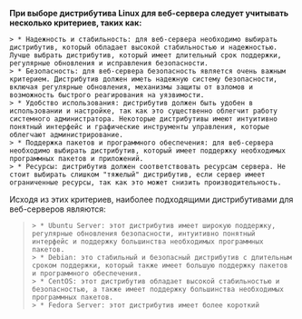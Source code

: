 
**При выборе дистрибутива Linux для веб-сервера следует учитывать несколько критериев, таких как:**

    > * Надежность и стабильность: для веб-сервера необходимо выбирать дистрибутив, который обладает высокой стабильностью и надежностью. Лучше выбрать дистрибутив, который имеет длительный срок поддержки, регулярные обновления и исправления безопасности.
    > * Безопасность: для веб-сервера безопасность является очень важным критерием. Дистрибутив должен иметь надежную систему безопасности, включая регулярные обновления, механизмы защиты от взломов и возможность быстрого реагирования на уязвимости.
    > * Удобство использования: дистрибутив должен быть удобен в использовании и настройке, так как это существенно облегчит работу системного администратора. Некоторые дистрибутивы имеют интуитивно понятный интерфейс и графические инструменты управления, которые облегчают администрирование.
    > * Поддержка пакетов и программного обеспечения: для веб-сервера необходимо выбирать дистрибутив, который имеет поддержку необходимых программных пакетов и приложений.
    > * Ресурсы: дистрибутив должен соответствовать ресурсам сервера. Не стоит выбирать слишком "тяжелый" дистрибутив, если сервер имеет ограниченные ресурсы, так как это может снизить производительность.

Исходя из этих критериев, наиболее подходящими дистрибутивами для веб-серверов являются:
> 
>     > * Ubuntu Server: этот дистрибутив имеет широкую поддержку, регулярные обновления безопасности, интуитивно понятный интерфейс и поддержку большинства необходимых программных пакетов.
>     > * Debian: это стабильный и безопасный дистрибутив с длительным сроком поддержки, который также имеет большую поддержку пакетов и программного обеспечения.
>     > * CentOS: этот дистрибутив обладает высокой стабильностью и безопасностью, а также имеет поддержку большинства необходимых программных пакетов.
>     > * Fedora Server: этот дистрибутив имеет более короткий